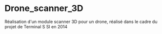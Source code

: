 # Drone_scanner_3D
Réalisation d'un module scanner 3D pour un drone, réalisé dans le cadre du projet de Terminal S SI en 2014
